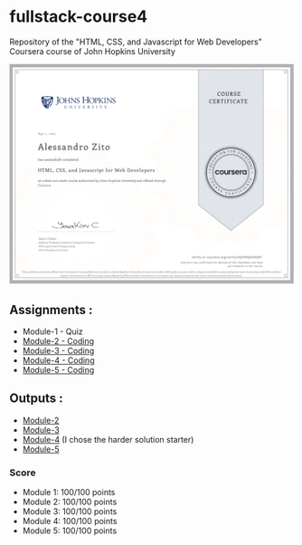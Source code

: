# fullstack-course4

Repository of the "HTML, CSS, and Javascript for Web Developers" Coursera course of John Hopkins University

![Course Completion certificate](https://github.com/alessandrozito98/fullstack-course4/blob/master/Certificate.png)

## Assignments :

- Module-1 - Quiz
- [Module-2 - Coding](https://alessandrozito98.github.io/fullstack-course4/assignments/assignment2/Assignment-2.md)
- [Module-3 - Coding](https://alessandrozito98.github.io/fullstack-course4/assignments/assignment3/Assignment-3.md)
- [Module-4 - Coding](https://alessandrozito98.github.io/fullstack-course4/assignments/assignment4/Assignment-4.md)
- [Module-5 - Coding](https://alessandrozito98.github.io/fullstack-course4/assignments/assignment5/Assignment-5.md)

## Outputs :

- [Module-2](https://alessandrozito98.github.io/fullstack-course4/solutions/module2-solution/index.html)
- [Module-3](https://alessandrozito98.github.io/fullstack-course4/solutions/module3-solution/index.html)
- [Module-4](https://alessandrozito98.github.io/fullstack-course4/solutions/module4-solution/index.html) (I chose the harder solution starter)
- [Module-5](https://alessandrozito98.github.io/fullstack-course4/solutions/module5-solution/index.html)

### Score

- Module 1: 100/100 points
- Module 2: 100/100 points
- Module 3: 100/100 points
- Module 4: 100/100 points
- Module 5: 100/100 points
